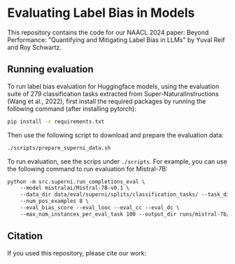# Evaluating Label Bias in Models

This repository contains the code for our NAACL 2024 paper: Beyond Performance: "Quantifying and Mitigating Label Bias in LLMs" by Yuval Reif and Roy Schwartz.

## Running evaluation

To run label bias evaluation for Huggingface models, using the evaluation suite of 279 classification tasks extracted from Super-NaturalInstructions (Wang et al., 2022), 
first install the required packages by running the following command (after installing pytorch):

```bash
pip install -r requirements.txt
```

Then use the following script to download and prepare the evaluation data:

```bash
./scripts/prepare_superni_data.sh
```

To run evaluation, see the scrips under `./scripts`. For example, you can use the following command to run evaluation for Mistral-7B:

```csh
python -m src.superni.run_completions_eval \
    --model mistralai/Mistral-7B-v0.1 \
    --data_dir data/eval/superni/splits/classification_tasks/ --task_dir data/eval/superni/classification_tasks/ \
    --num_pos_examples 8 \
    --eval_bias_score --eval_looc --eval_cc --eval_dc \
    --max_num_instances_per_eval_task 100 --output_dir runs/mistral-7b/8_shots/
```


## Citation

If you used this repository, please cite our work:

```bibtex

```